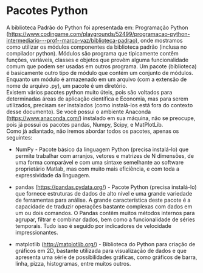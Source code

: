 # Pacotes Python

A biblioteca Padrão do Python foi apresentada em: Programação Python (https://www.codingame.com/playgrounds/52499/programacao-python-intermediario---prof--marco-vaz/biblioteca-padrao), onde mostramos como utilizar os módulos componentes da biblioteca padrão (inclusa no compilador python). 
Módulos são programa que tipicamente contêm funções, variáveis, classes e objetos que provêm alguma funcionalidade comum que podem ser usadas em outros programa. Um pacote (biblioteca) é basicamente outro tipo de módulo que contém um conjunto de módulos. Enquanto um módulo é armazenado em um arquivo (com a extensão de nome de arquivo .py), um pacote é um diretório.   
Existem vários pacotes python muito úteis, pois são voltados para determinadas áreas de aplicação científica e Economia, mas para serem utilizados, precisam ser instalados (como instalá-los está fora do contexto desse documento). Se você possui o ambiente Anaconda (https://www.anaconda.com/) instalado em sua máquina, não se preocupe, pois já possui os pacotes pandas, Numpy, Scipy, e MatPlotLib.  
Como já adiantado, não iremos abordar todos os pacotes, apenas os seguintes:

+ NumPy - Pacote básico da linguagem Python (precisa instalá-lo) que permite trabalhar com arranjos, vetores e matrizes de N dimensões, de uma forma comparável e com uma sintaxe semelhante ao software proprietário Matlab, mas com muito mais eficiência, e com toda a expressividade da linguagem. 

+ pandas (https://pandas.pydata.org/) - Pacote Python (precisa instalá-lo) que fornece estruturas de dados de alto nível e uma grande variedade de ferramentas para análise. A grande característica deste pacote é a capacidade de traduzir operações bastante complexas com dados em um ou dois comandos. O Pandas contêm muitos métodos internos para agrupar, filtrar e combinar dados, bem como a funcionalidade de séries temporais. Tudo isso é seguido por indicadores de velocidade impressionantes.

+ matplotlib (http://matplotlib.org/) - Biblioteca do Python para criação de gráficos em 2D, bastante utilizada para visualização de dados e que apresenta uma série de possibilidades gráficas, como gráficos de barra, linha, pizza, histogramas, entre muitos outros.
